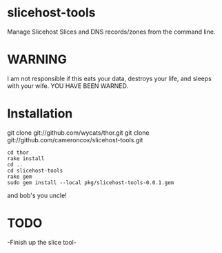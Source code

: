 slicehost-tools
===============

Manage Slicehost Slices and DNS records/zones from the command line. 

WARNING
=======

I am not responsible if this eats your data, destroys your life, and sleeps with your wife. YOU HAVE BEEN WARNED.

Installation
============

git clone git://github.com/wycats/thor.git
git clone git://github.com/cameroncox/slicehost-tools.git

    cd thor
    rake install
    cd ..
    cd slicehost-tools
    rake gem
    sudo gem install --local pkg/slicehost-tools-0.0.1.gem

and bob's you uncle!


TODO
====

-Finish up the slice tool-       
       